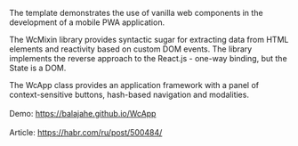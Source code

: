 
The template demonstrates the use of vanilla web components in the development of a mobile PWA application. 

The WcMixin library provides syntactic sugar for extracting data from HTML elements and reactivity based on custom DOM events. The library implements the reverse approach to the React.js - one-way binding, but the State is a DOM.

The WcApp class provides an application framework with a panel of context-sensitive buttons, hash-based navigation and modalities.
<br><br>
Demo: https://balajahe.github.io/WcApp
<br><br>
Article: https://habr.com/ru/post/500484/

